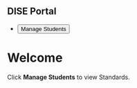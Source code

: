 <!DOCTYPE html>
<html lang="en">
<head>
  <meta charset="UTF-8">
  <title>Student Data Portal</title>
  <script src="https://cdn.tailwindcss.com"></script>
</head>
<body class="flex min-h-screen bg-gray-100">
  <!-- Sidebar -->
  <aside class="w-64 bg-blue-900 text-white p-4">
    <h2 class="text-xl font-bold mb-6">DISE Portal</h2>
    <nav>
      <ul>
        <li class="mb-3"><button onclick="showStandards()" class="hover:text-yellow-300">Manage Students</button></li>
      </ul>
    </nav>
  </aside>

  <!-- Main -->
  <main id="mainContent" class="flex-1 p-6">
    <h1 class="text-2xl font-bold">Welcome</h1>
    <p class="mt-2">Click <b>Manage Students</b> to view Standards.</p>
  </main>

  <script>
    // Demo student data
    const studentsData = {
      1: [
        { roll: 1, name: "Raj Patel", father: "Ketan Patel", mother: "Rekha Patel", caste: "General", sub: "Patel" },
        { roll: 2, name: "Amit Shah", father: "Mahesh Shah", mother: "Sunita Shah", caste: "OBC", sub: "Yadav" }
      ],
      2: [
        { roll: 1, name: "Rina Mehta", father: "Paresh Mehta", mother: "Kavita Mehta", caste: "SC", sub: "Valmiki" }
      ]
    };

    const subCastes = {
      General: ["Patel", "Brahmin", "Other"],
      OBC: ["Yadav", "Kurmi", "Other"],
      SC: ["Valmiki", "Chamar", "Other"],
      ST: ["Gonds", "Bhils", "Other"]
    };

    // Show Standards
    function showStandards() {
      let html = `<h1 class="text-2xl font-bold mb-4">Select Standard</h1><ul class="list-disc pl-6">`;
      for (let i = 1; i <= 8; i++) {
        html += `<li><button class="text-blue-600 underline" onclick="showStudents(${i})">Standard ${i}</button></li>`;
      }
      html += `</ul>`;
      document.getElementById("mainContent").innerHTML = html;
    }

    // Show Students
    function showStudents(std) {
      let html = `<h1 class="text-2xl font-bold mb-4">Students in Standard ${std}</h1>`;
      if (!studentsData[std] || studentsData[std].length === 0) {
        html += `<p>No students available.</p>`;
      } else {
        html += `<ul class="list-decimal pl-6">`;
        studentsData[std].forEach(s => {
          html += `<li>${s.name} <button class="text-blue-600 underline" onclick="editStudent(${std},${s.roll})">Edit</button></li>`;
        });
        html += `</ul>`;
      }
      document.getElementById("mainContent").innerHTML = html;
    }

    // Edit Form
    function editStudent(std, roll) {
      const student = studentsData[std].find(s => s.roll === roll);

      let casteOptions = ["General","OBC","SC","ST"].map(c =>
        `<option value="${c}" ${c===student.caste?"selected":""}>${c}</option>`
      ).join("");

      let subOptions = subCastes[student.caste].map(sc =>
        `<option value="${sc}" ${sc===student.sub?"selected":""}>${sc}</option>`
      ).join("");

      let html = `
        <h1 class="text-2xl font-bold mb-4">Edit Student</h1>
        <form id="editForm" class="bg-white p-6 rounded shadow-md max-w-lg">
          <div class="mb-4">
            <label class="block mb-1 font-semibold">Roll No</label>
            <input type="text" id="roll" value="${student.roll}" class="w-full border px-3 py-2 rounded" readonly>
          </div>
          <div class="mb-4">
            <label class="block mb-1 font-semibold">Student Name</label>
            <input type="text" id="name" value="${student.name}" class="w-full border px-3 py-2 rounded">
          </div>
          <div class="mb-4">
            <label class="block mb-1 font-semibold">Father Name</label>
            <input type="text" id="father" value="${student.father}" class="w-full border px-3 py-2 rounded">
          </div>
          <div class="mb-4">
            <label class="block mb-1 font-semibold">Mother Name</label>
            <input type="text" id="mother" value="${student.mother}" class="w-full border px-3 py-2 rounded">
          </div>
          <div class="mb-4">
            <label class="block mb-1 font-semibold">Caste</label>
            <select id="caste" class="w-full border px-3 py-2 rounded" onchange="updateSubCaste(this.value)">
              ${casteOptions}
            </select>
          </div>
          <div class="mb-4">
            <label class="block mb-1 font-semibold">Sub-Caste</label>
            <select id="subCaste" class="w-full border px-3 py-2 rounded">
              ${subOptions}
            </select>
          </div>
          <button type="submit" class="bg-blue-600 text-white px-4 py-2 rounded hover:bg-blue-800">Save</button>
        </form>
        <div id="savedData" class="mt-6"></div>
      `;
      document.getElementById("mainContent").innerHTML = html;

      // Handle save
      document.getElementById("editForm").onsubmit = function(e) {
        e.preventDefault();
        const updated = {
          roll: document.getElementById("roll").value,
          name: document.getElementById("name").value,
          father: document.getElementById("father").value,
          mother: document.getElementById("mother").value,
          caste: document.getElementById("caste").value,
          sub: document.getElementById("subCaste").value
        };
        document.getElementById("savedData").innerHTML = `
          <h2 class="text-xl font-bold mb-2">Saved Student Details:</h2>
          <p><b>Roll No:</b> ${updated.roll}</p>
          <p><b>Name:</b> ${updated.name}</p>
          <p><b>Father:</b> ${updated.father}</p>
          <p><b>Mother:</b> ${updated.mother}</p>
          <p><b>Caste:</b> ${updated.caste}</p>
          <p><b>Sub-Caste:</b> ${updated.sub}</p>
        `;
      };
    }

    // Update sub-caste dropdown
    function updateSubCaste(caste) {
      const subSelect = document.getElementById("subCaste");
      subSelect.innerHTML = "";
      if (subCastes[caste]) {
        subCastes[caste].forEach(sc => {
          const opt = document.createElement("option");
          opt.value = sc;
          opt.textContent = sc;
          subSelect.appendChild(opt);
        });
      }
    }
  </script>
</body>
</html>
